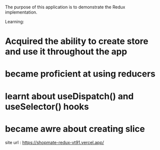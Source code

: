 The purpose of this application is to demonstrate the Redux implementation.

Learning:

# Acquired the ability to create store and use it throughout the app
# became proficient at using reducers
# learnt about useDispatch() and useSelector() hooks
# became awre about creating slice

site url :  https://shopmate-redux-vt91.vercel.app/
